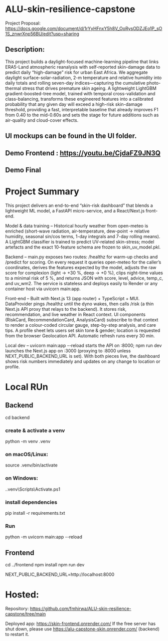 # ALU-skin-resilience-capstone
Project Proposal: https://docs.google.com/document/d/1rYyHFnxY5h8V_OoRysODZJEo1P_sO1S_znwrXnp56BU/edit?usp=sharing

## Description: 

This project builds a daylight-focused machine-learning pipeline that links ERA5-Land atmospheric reanalysis with self-reported skin-damage data to predict daily “high-damage” risk for urban East Africa. We aggregate daylight surface-solar-radiation, 2-m temperature and relative humidity into daily totals and rolling seven-day indices—capturing the cumulative photo-thermal stress that drives premature skin ageing. A lightweight LightGBM gradient-boosted-tree model, trained with temporal cross-validation and class-balancing, transforms these engineered features into a calibrated probability that any given day will exceed a high-risk skin-damage threshold, providing a fast, interpretable baseline that already improves F1 from 0.40 to the mid-0.60s and sets the stage for future additions such as air-quality and cloud-cover effects.

## UI mockups can be found in the UI folder.
## Demo Frontend : https://youtu.be/CjdaFZ9JN3Q
## Demo Final

# Project Summary

This project delivers an end-to-end “skin-risk dashboard” that blends a lightweight ML model, a FastAPI micro-service, and a React/Next.js front-end.

Model & data training – Historical hourly weather from open-meteo is enriched (short-wave radiation, air-temperature, dew-point → relative humidity, seasonal sin/cos terms, 1-day integrals and 7-day rolling means). A LightGBM classifier is trained to predict UV-related skin-stress; model artefacts and the exact 10-feature schema are frozen to skin_uv_model.pkl.

Backend – main.py exposes two routes: /healthz for warm-up checks and /predict for scoring. On every request it queries open-meteo for the caller’s coordinates, derives the features expected by the model, adjusts the raw score for complexion (light → +30 %, deep → +0 %), clips night-time values to a minimal risk of 5 %, and returns JSON with score, level, advice, temp_c, and uv_wm2. The service is stateless and deploys easily to Render or any container host via uvicorn main:app.

Front-end – Built with Next.js 13 (app router) + TypeScript + MUI.
DataProvider pings /healthz until the dyno wakes, then calls /risk (a thin Next.js API proxy that relays to the backend). It stores risk, recommendation, and live weather in React context. UI components (RiskCard, RecommendationCard, AnalysisCard) subscribe to that context to render a colour-coded circular gauge, step-by-step analysis, and care tips. A profile sheet lets users set skin tone & gender; location is requested from the browser Geolocation API. Automatic refresh runs every 30 min.

Local dev – uvicorn main:app --reload starts the API on :8000; npm run dev launches the Next.js app on :3000 (proxying to :8000 unless NEXT_PUBLIC_BACKEND_URL is set). With both pieces live, the dashboard shows risk numbers immediately and updates on any change to location or profile.


# Local RUn

## Backend

cd backend

### create & activate a venv
python -m venv .venv
### on macOS/Linux:
source .venv/bin/activate
### on Windows:
.\.venv\Scripts\Activate.ps1

### install dependencies
pip install -r requirements.txt

### Run
python -m uvicorn main:app --reload

## Frontend

cd ../frontend
npm install
npm run dev

NEXT_PUBLIC_BACKEND_URL=http://localhost:8000

# Hosted:

Repository: https://github.com/fmhirwa/ALU-skin-resilience-capstone/tree/main

Deployed app: https://skin-frontend.onrender.com/
If the free server has shut down, please use https://alu-capstone-skin.onrender.com/ (backend) to restart it.
